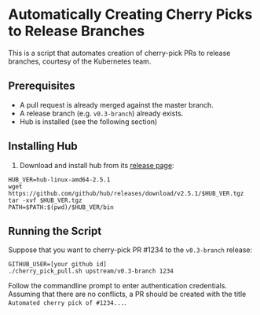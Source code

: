 # Automatically Creating Cherry Picks to Release Branches

This is a script that automates creation of cherry-pick PRs to release branches, courtesy of
the Kubernetes team.

## Prerequisites

* A pull request is already merged against the master branch.
* A release branch (e.g. `v0.3-branch`) already exists.
* Hub is installed (see the following section)

## Installing Hub

1. Download and install hub from its [release page](https://github.com/github/hub/releases):
```
HUB_VER=hub-linux-amd64-2.5.1
wget https://github.com/github/hub/releases/download/v2.5.1/$HUB_VER.tgz
tar -xvf $HUB_VER.tgz
PATH=$PATH:$(pwd)/$HUB_VER/bin
```

## Running the Script
Suppose that you want to cherry-pick PR #1234 to the `v0.3-branch` release:
```
GITHUB_USER=[your github id]
./cherry_pick_pull.sh upstream/v0.3-branch 1234
```
Follow the commandline prompt to enter authentication credentials. Assuming that there are no
conflicts, a PR should be created with the title `Automated cherry pick of #1234...`.

